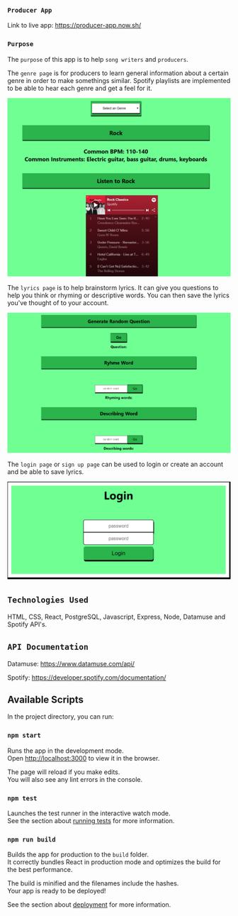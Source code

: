 ### `Producer App`

Link to live app: https://producer-app.now.sh/

### `Purpose`

The `purpose` of this app is to help `song writers` and `producers`.

The `genre page` is for producers to learn general information about a certain genre in order to make somethings similar. Spotify playlists are implemented to be able to hear each genre and get a feel for it.

![](src/pictures/genrepage.PNG)

The `lyrics page` is to help brainstorm lyrics. It can give you questions to help you think or rhyming or descriptive words. You can then save the lyrics you've thought of to your account.

![](src/pictures/lyricspage.PNG)

The `login page` or `sign up page` can be used to login or create an account and be able to save lyrics.

![](src/pictures/loginpage.PNG)

## `Technologies Used`
HTML, CSS, React, PostgreSQL, Javascript, Express, Node, Datamuse and Spotify API's.

## `API Documentation`

Datamuse: https://www.datamuse.com/api/

Spotify: https://developer.spotify.com/documentation/

## Available Scripts

In the project directory, you can run:

### `npm start`

Runs the app in the development mode.<br />
Open [http://localhost:3000](http://localhost:3000) to view it in the browser.

The page will reload if you make edits.<br />
You will also see any lint errors in the console.

### `npm test`

Launches the test runner in the interactive watch mode.<br />
See the section about [running tests](https://facebook.github.io/create-react-app/docs/running-tests) for more information.

### `npm run build`

Builds the app for production to the `build` folder.<br />
It correctly bundles React in production mode and optimizes the build for the best performance.

The build is minified and the filenames include the hashes.<br />
Your app is ready to be deployed!

See the section about [deployment](https://facebook.github.io/create-react-app/docs/deployment) for more information.

